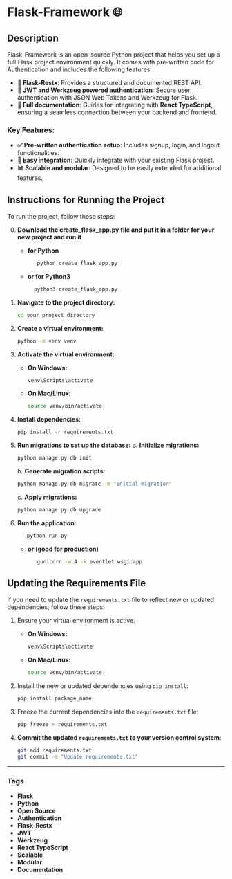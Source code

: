 # Flask-Framework 🌐

## Description

Flask-Framework is an open-source Python project that helps you set up a full Flask project environment quickly. It comes with pre-written code for Authentication and includes the following features:

- **🧩 Flask-Restx**: Provides a structured and documented REST API.
- **🔐 JWT and Werkzeug powered authentication**: Secure user authentication with JSON Web Tokens and Werkzeug for Flask.
- **📘 Full documentation**: Guides for integrating with **React TypeScript**, ensuring a seamless connection between your backend and frontend.

### Key Features:

- **✅ Pre-written authentication setup**: Includes signup, login, and logout functionalities.
- **🔌 Easy integration**: Quickly integrate with your existing Flask project.
- **📊 Scalable and modular**: Designed to be easily extended for additional features.

## Instructions for Running the Project

To run the project, follow these steps:

0. **Download the create_flask_app.py file and put it in a folder for your new project and run it**

   - **for Python**

     ```bash
        python create_flask_app.py
     ```

   - **or for Python3**

     ```bash
       python3 create_flask_app.py
     ```

1. **Navigate to the project directory:**

   ```bash
   cd your_project_directory
   ```

2. **Create a virtual environment:**

   ```bash
   python -m venv venv
   ```

3. **Activate the virtual environment:**

   - **On Windows:**
     ```bash
     venv\Scripts\activate
     ```
   - **On Mac/Linux:**
     ```bash
     source venv/bin/activate
     ```

4. **Install dependencies:**

   ```bash
   pip install -r requirements.txt
   ```

5. **Run migrations to set up the database:**
   a. **Initialize migrations:**

   ```bash
   python manage.py db init
   ```

   b. **Generate migration scripts:**

   ```bash
   python manage.py db migrate -m "Initial migration"
   ```

   c. **Apply migrations:**

   ```bash
   python manage.py db upgrade
   ```

6. **Run the application:**
   ```bash
      python run.py
   ```
   - **or (good for production)**
     ```bash
        gunicorn -w 4 -k eventlet wsgi:app
     ```

## Updating the Requirements File

If you need to update the `requirements.txt` file to reflect new or updated dependencies, follow these steps:

1. Ensure your virtual environment is active.

   - **On Windows:**
     ```bash
     venv\Scripts\activate
     ```
   - **On Mac/Linux:**
     ```bash
     source venv/bin/activate
     ```

2. Install the new or updated dependencies using `pip install`:

   ```bash
   pip install package_name
   ```

3. Freeze the current dependencies into the `requirements.txt` file:

   ```bash
   pip freeze > requirements.txt
   ```

4. **Commit the updated `requirements.txt` to your version control system**:
   ```bash
   git add requirements.txt
   git commit -m "Update requirements.txt"
   ```

---

### Tags

- **Flask**
- **Python**
- **Open Source**
- **Authentication**
- **Flask-Restx**
- **JWT**
- **Werkzeug**
- **React TypeScript**
- **Scalable**
- **Modular**
- **Documentation**
